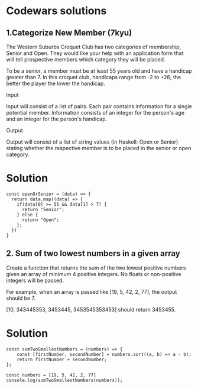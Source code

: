 # Codewars solutions


## 1.Categorize New Member (7kyu)


The Western Suburbs Croquet Club has two categories of membership, Senior and Open. They would like your help with an application form that will tell prospective members which category they will be placed.

To be a senior, a member must be at least 55 years old and have a handicap greater than 7. In this croquet club, handicaps range from -2 to +26; the better the player the lower the handicap.

Input

Input will consist of a list of pairs. Each pair contains information for a single potential member. Information consists of an integer for the person's age and an integer for the person's handicap.

Output

Output will consist of a list of string values (in Haskell: Open or Senior) stating whether the respective member is to be placed in the senior or open category.

# Solution

```
const openOrSenior = (data) => {
  return data.map((data) => {
    if(data[0] >= 55 && data[1] > 7) {
      return "Senior";
    } else {
      return "Open";
    };
  })
}

```


## 2. Sum of two lowest numbers in a given array
Create a function that returns the sum of the two lowest positive numbers given an array of minimum 4 positive integers. No floats or non-positive integers will be passed.

For example, when an array is passed like [19, 5, 42, 2, 77], the output should be 7.

[10, 343445353, 3453445, 3453545353453] should return 3453455.

# Solution

```
const sumTwoSmallestNumbers = (numbers) => {  
    const [firstNumber, secondNumber] = numbers.sort((a, b) => a - b);
    return firstNumber + secondNumber;
};

const numbers = [19, 5, 42, 2, 77]
console.log(sumTwoSmallestNumbers(numbers));
```
